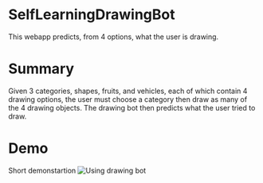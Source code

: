 # SelfLearningDrawingBot

This webapp predicts, from 4 options, what the user is drawing.

# Summary

Given 3 categories, shapes, fruits, and vehicles, each of which contain 4 drawing options, the user must choose a category then draw as many of the 4 drawing objects.
The drawing bot then predicts what the user tried to draw.

# Demo

Short demonstartion 
![Using drawing bot](https://https://github.com/stalhaali/SelfLearningDrawingBot/blob/main/readme_files/demo.gif "Gif of using app")

